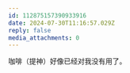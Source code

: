 ```yaml
---
id: 112875157390933916
date: 2024-07-30T11:16:57.029Z
reply: false
media_attachments: 0
---
```


咖啡（提神）好像已经对我没有用了。


